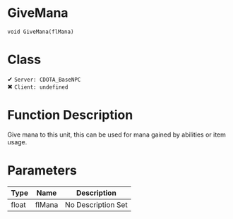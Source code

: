 # GiveMana
```
void GiveMana(flMana)
```
# Class
✔ `Server: CDOTA_BaseNPC`  
✖ `Client: undefined`  

# Function Description
Give mana to this unit, this can be used for mana gained by abilities or item usage.
# Parameters
Type|Name|Description
--|--|--
float|flMana|No Description Set
